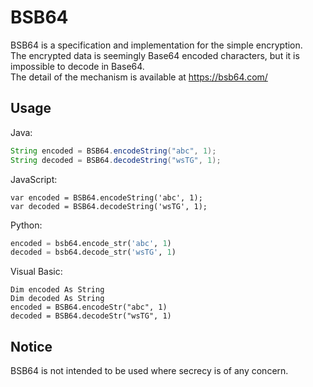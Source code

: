 BSB64
=====================

BSB64 is a specification and implementation for the simple encryption.  
The encrypted data is seemingly Base64 encoded characters, but it is impossible to decode in Base64.  
The detail of the mechanism is available at https://bsb64.com/

## Usage
Java:
```Java
String encoded = BSB64.encodeString("abc", 1);
String decoded = BSB64.decodeString("wsTG", 1);
```

JavaScript:
```JavaSctipt
var encoded = BSB64.encodeString('abc', 1);
var decoded = BSB64.decodeString('wsTG', 1);
```

Python:
```Python
encoded = bsb64.encode_str('abc', 1)
decoded = bsb64.decode_str('wsTG', 1)
```

Visual Basic:
```Visual Basic
Dim encoded As String
Dim decoded As String
encoded = BSB64.encodeStr("abc", 1)
decoded = BSB64.decodeStr("wsTG", 1)
```

## Notice
BSB64 is not intended to be used where secrecy is of any concern.

